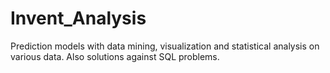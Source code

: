 # Invent_Analysis
Prediction models with data mining, visualization and statistical analysis on various data. Also solutions against SQL problems.
